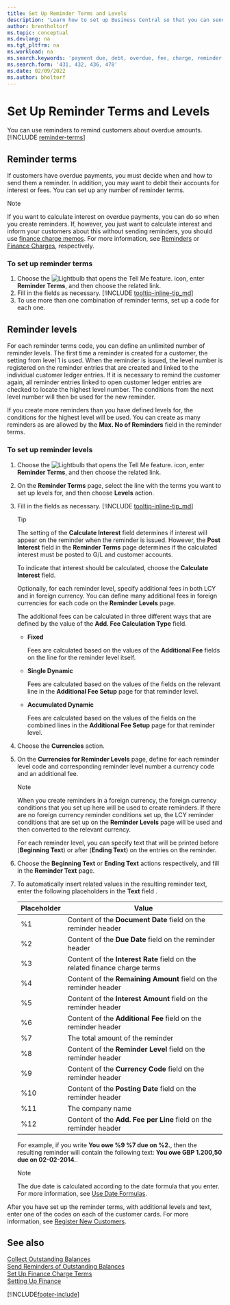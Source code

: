 ```yaml
---
title: Set Up Reminder Terms and Levels
description: 'Learn how to set up Business Central so that you can send a reminder to a customer about a payment that is due and add charges, or fees to the payment because of the delay.'
author: brentholtorf
ms.topic: conceptual
ms.devlang: na
ms.tgt_pltfrm: na
ms.workload: na
ms.search.keywords: 'payment due, debt, overdue, fee, charge, reminder'
ms.search.form: '431, 432, 436, 478'
ms.date: 02/09/2022
ms.author: bholtorf
---
```

# <a name="set-up-reminder-terms-and-levels"></a>Set Up Reminder Terms and Levels

You can use reminders to remind customers about overdue amounts. [!INCLUDE [reminder-terms](includes/reminder-terms.md)]

## <a name="reminder-terms"></a>Reminder terms

If customers have overdue payments, you must decide when and how to send them a reminder. In addition, you may want to debit their accounts for interest or fees. You can set up any number of reminder terms.  

> [!NOTE]
> If you want to calculate interest on overdue payments, you can do so when you create reminders. If, however, you just want to calculate interest and inform your customers about this without sending reminders, you should use [finance charge memos](finance-setup-finance-charges.md). For more information, see [Reminders](receivables-collect-outstanding-balances.md#reminders) or [Finance Charges](receivables-collect-outstanding-balances.md#finance-charges), respectively.

### <a name="to-set-up-reminder-terms"></a>To set up reminder terms

1. Choose the ![Lightbulb that opens the Tell Me feature.](media/ui-search/search_small.png "Tell me what you want to do") icon, enter **Reminder Terms**, and then choose the related link.  
2. Fill in the fields as necessary. [!INCLUDE [tooltip-inline-tip_md](includes/tooltip-inline-tip_md.md)]  
3. To use more than one combination of reminder terms, set up a code for each one.

## <a name="reminder-levels"></a>Reminder levels

For each reminder terms code, you can define an unlimited number of reminder levels. The first time a reminder is created for a customer, the setting from level 1 is used. When the reminder is issued, the level number is registered on the reminder entries that are created and linked to the individual customer ledger entries. If it is necessary to remind the customer again, all reminder entries linked to open customer ledger entries are checked to locate the highest level number. The conditions from the next level number will then be used for the new reminder.

If you create more reminders than you have defined levels for, the conditions for the highest level will be used. You can create as many reminders as are allowed by the **Max. No of Reminders** field in the reminder terms.

### <a name="to-set-up-reminder-levels"></a>To set up reminder levels

1. Choose the ![Lightbulb that opens the Tell Me feature.](media/ui-search/search_small.png "Tell me what you want to do") icon, enter **Reminder Terms**, and then choose the related link.  
2. On the **Reminder Terms** page, select the line with the terms you want to set up levels for, and then choose **Levels** action.  
3. Fill in the fields as necessary. [!INCLUDE [tooltip-inline-tip_md](includes/tooltip-inline-tip_md.md)]  

    > [!TIP]
    > The setting of the **Calculate Interest** field determines if interest will appear on the reminder when the reminder is issued. However, the **Post Interest** field in the **Reminder Terms** page determines if the calculated interest must be posted to G/L and customer accounts.
    >
    > To indicate that interest should be calculated, choose the **Calculate Interest** field.

    Optionally, for each reminder level, specify additional fees in both LCY and in foreign currency. You can define many additional fees in foreign currencies for each code on the **Reminder Levels** page.  

    The additional fees can be calculated in three different ways that are defined by the value of the **Add. Fee Calculation Type** field.  

    - **Fixed**

        Fees are calculated based on the values of the **Additional Fee** fields on the line for the reminder level itself.  
    - **Single Dynamic**

        Fees are calculated based on the values of the fields on the relevant line in the **Additional Fee Setup** page for that reminder level.
    - **Accumulated Dynamic**

        Fees are calculated based on the values of the fields on the combined lines in the **Additional Fee Setup** page for that reminder level.

4. Choose the **Currencies** action.
5. On the **Currencies for Reminder Levels** page, define for each reminder level code and corresponding reminder level number a currency code and an additional fee.

    > [!NOTE]  
    > When you create reminders in a foreign currency, the foreign currency conditions that you set up here will be used to create reminders. If there are no foreign currency reminder conditions set up, the LCY reminder conditions that are set up on the **Reminder Levels** page will be used and then converted to the relevant currency.

    For each reminder level, you can specify text that will be printed before (**Beginning Text**) or after (**Ending Text**) on the entries on the reminder.

6. Choose the **Beginning Text** or **Ending Text** actions respectively, and fill in the **Reminder Text** page.
7. To automatically insert related values in the resulting reminder text, enter the following placeholders in the **Text** field .  

    |Placeholder|Value|  
    |-----------------|-----------|  
    |%1|Content of the **Document Date** field on the reminder header|  
    |%2|Content of the **Due Date** field on the reminder header|  
    |%3|Content of the **Interest Rate** field on the related finance charge terms|  
    |%4|Content of the **Remaining Amount** field on the reminder header|  
    |%5|Content of the **Interest Amount** field on the reminder header|  
    |%6|Content of the **Additional Fee** field on the reminder header|  
    |%7|The total amount of the reminder|  
    |%8|Content of the **Reminder Level** field on the reminder header|  
    |%9|Content of the **Currency Code** field on the reminder header|  
    |%10|Content of the **Posting Date** field on the reminder header|  
    |%11|The company name|  
    |%12|Content of the **Add. Fee per Line** field on the reminder header|  

    For example, if you write **You owe %9 %7 due on %2.**, then the resulting reminder will contain the following text: **You owe GBP 1.200,50 due on 02-02-2014.**.

    > [!NOTE]
    > The due date is calculated according to the date formula that you enter. For more information, see [Use Date Formulas](ui-enter-date-ranges.md#use-date-formulas).

After you have set up the reminder terms, with additional levels and text, enter one of the codes on each of the customer cards. For more information, see [Register New Customers](sales-how-register-new-customers.md).  

## <a name="see-also"></a>See also

[Collect Outstanding Balances](receivables-collect-outstanding-balances.md)  
[Send Reminders of Outstanding Balances](receivables-send-reminders.md)  
[Set Up Finance Charge Terms](finance-setup-finance-charges.md)  
[Setting Up Finance](finance-setup-finance.md)  


[!INCLUDE[footer-include](includes/footer-banner.md)]
